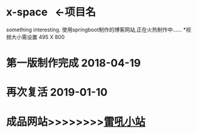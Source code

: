 # x-space   <-项目名
something interesting. 
使用springboot制作的博客网站,正在火热制作中......
*视频大小需设置 495 X 800
# 第一版制作完成 2018-04-19
# 再次复活 2019-01-10
# 成品网站>>>>>>>>[雷吼小站](http://www.xaoei.top)
